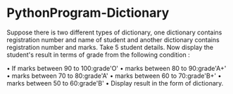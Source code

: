 # PythonProgram-Dictionary
Suppose there is two different types of dictionary, one dictionary contains registration number and name of student and another dictionary contains registration number and marks. Take 5 student details. Now display the student's result in terms of grade from the following condition : 

•	If marks between 90 to 100:grade'O' 
•	marks between 80 to 90:grade'A+' 
•	marks between 70 to 80:grade'A' 
•	marks between 60 to 70:grade'B+' 
•	marks between 50 to 60:grade'B' 
•	Display result in the form of dictionary.
